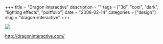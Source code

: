 +++
title = "Dragon Interactive"
description = ""
tags = ["3d", "cool", "dark", "lighting effects", "portfolio"]
date = "2008-02-14"
categories = ["design"]
slug = "dragon-interactive"
+++


 

  <div id="screens-thumbs" class="clearfix">
    <div class="txt-center" id="design-submission"><a href="http://dragoninteractive.com/"><img id='bluga-thumbnail-953' class='bluga-thumbnail large' src='/media/bluga/
wt47f279e926593_0.jpg'/></a></div>  
  </div>   
<p><a href="http://dragoninteractive.com/">http://dragoninteractive.com/</a></p>




